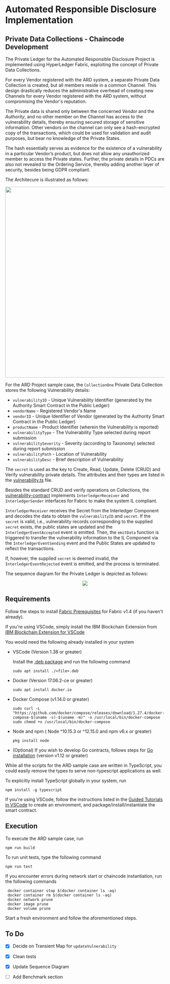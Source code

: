# Automated Responsible Disclosure Implementation
## Private Data Collections - Chaincode Development 

The Private Ledger for the Automated Responsible Disclosure Project is implemented using HyperLedger Fabric, exploiting the concept of Private Data Collections. 

For every Vendor registered with the ARD system, a separate Private Data Collection is created, but all members reside in a common Channel. This design drastically reduces the administrative overhead of creating new Channels for every Vendor registered with the ARD system, without compromising the Vendor's reputation. 

The Private data is shared only between the concerned *Vendor* and the *Authority*, and no other member on the Channel has access to the vulnerability details, thereby ensuring secured storage of sensitive information. Other vendors on the channel can only see a hash-encrypted copy of the transactions, which could be used for validation and audit purposes, but bear no knowledge of the Private States. 

The hash essentially serves as evidence for the existence of a vulnerability in a particular Vendor’s product, but does not allow any unauthorized member to access the Private states. Further, the private details in PDCs are also not revealed to the Ordering Service, thereby adding another layer of security, besides being GDPR compliant.

The Architecure is illustrated as follows:


<p align="center">
  <img height = "600" width="800" src="images/high-level-arch-private.png">
</p>



For the ARD Project sample case, the `CollectionOne` Private Data Collection stores the following Vulnerability details:

* `vulnerabilityID` - Unique Vulnerability Identifier (generated by the Authority Smart Contract in the Public Ledger)
* `vendorName` - Registered Vendor's Name
* `vendorID` - Unique Identifier of Vendor (generated by the Authority Smart Contract in the Public Ledger)
* `productName` - Product Identifier (wherein the Vulnerability is reported)
* `vulnerabilityType` - The Vulnerability Type selected during report submission
* `vulnerabilitySeverity` - Severity (according to Taxonomy) selected during report submission
* `vulnerabilityPath` - Location of Vulnerability
* `vulnerabilityDesc` - Brief description of Vulnerability

The `secret` is used as the key to Create, Read, Update, Delete (CRUD) and Verify vulnerability private details. The attributes and their types are listed in the [vulnerability.ts](src/vulnerability.ts) file.


Besides the standard CRUD and verify operations on Collections, the [vulnerability-contract](src/vulnerability-contract.ts) implements `InterledgerReceiver` and `InterledgerSender` interfaces for Fabric to make the system IL compliant. 


`InterledgerReceiver` receives the Secret from the Interledger Component and decodes the data to obtain the `vulnerabilityID` and `secret`. If the `secret` is valid, i.e., vulnerability records corresponding to the supplied `secret` exists, the public states are updated and the `InterledgerEventAccepted` event is emitted. Then, the `emitData` function is triggered to transfer the vulnerability information to the IL Component via the `InterledgerEventSending` event and the Public States are updated to reflect the transactions. 

If, however, the supplied `secret` is deemed invalid, the `InterledgerEventRejected` event is emitted, and the process is terminated.  


The sequence diagram for the Private Ledger is depicted as follows:

<p align="center">
  <img src="images/vul-chaincode-seq-digram.png">
</p>


## Requirements

Follow the steps to install [Fabric Prerequisites](https://hyperledger-fabric.readthedocs.io/en/release-1.4/getting_started.html) for Fabric v1.4 (if you haven't already).

If you're using VSCode, simply install the IBM Blockchain Extension from [IBM Blockchain Extension for VSCode](https://github.com/IBM-Blockchain/blockchain-vscode-extension/blob/master/README.md) 

You would need the following already installed in your system

* VSCode (Version 1.38 or greater)

	Install the [.deb package](https://code.visualstudio.com/download) and run the following command
	```
	sudo apt install ./<file>.deb
	```

* Docker (Version 17.06.2-ce or greater)
	```	
	sudo apt install docker.io
	```

* Docker Compose (v1.14.0 or greater)
	```	
	sudo curl -L "https://github.com/docker/compose/releases/download/1.27.4/docker-compose-$(uname -s)-$(uname -m)" -o /usr/local/bin/docker-compose
	sudo chmod +x /usr/local/bin/docker-compose
	```

* Node and npm ( Node ^10.15.3 or ^12.15.0 and npm v6.x or greater)
	```
	pkg install node
	```

* (Optional) If you wish to develop Go contracts, follows steps for [Go installation](https://golang.org/dl/) (version v1.12 or greater)


While all the scripts for the ARD sample case are written in TypeScript, you could easily remove the types to serve non-typescript applications as well. 

To explicitly install TypeScript globally in your system, run
```
npm install -g typescript
```

If you're using VSCode, follow the instructions listed in the [Guided Tutorials in VSCode](https://cloud.ibm.com/docs/blockchain-sw-213?topic=blockchain-sw-213-develop-vscode#develop-vscode-guided-tutorials) to create an environment, and package/install/instantiate the smart contract.


## Execution

To execute the ARD sample case, run

```
npm run build
```

To run unit tests, type the following command

```
npm run test
```

If you encounter errors during network start or chaincode instantiation, run the following commands

```
 docker container stop $(docker container ls -aq) 
 docker container rm $(docker container ls -aq) 
 docker network prune 
 docker image prune 
 docker volume prune 
```
Start a fresh environment and follow the aforementioned steps.


## To Do

- [x] Decide on Transient Map for `updateVulnerability`
- [x] Clean tests
- [x] Update Sequence Diagram
- [ ] Add Benchmark section



